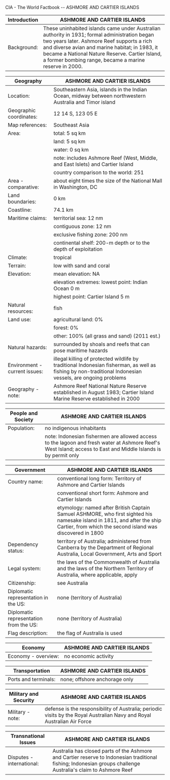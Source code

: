 CIA - The World Factbook -- ASHMORE AND CARTIER ISLANDS

| Introduction | ASHMORE AND CARTIER ISLANDS |
| --- | --- |
| Background: | These uninhabited islands came under Australian authority in 1931; formal administration began two years later. Ashmore Reef supports a rich and diverse avian and marine habitat; in 1983, it became a National Nature Reserve. Cartier Island, a former bombing range, became a marine reserve in 2000. |

| Geography | ASHMORE AND CARTIER ISLANDS |
| --- | --- |
| Location: | Southeastern Asia, islands in the Indian Ocean, midway between northwestern Australia and Timor island |
| Geographic coordinates: | 12 14 S, 123 05 E |
| Map references: | Southeast Asia |
| Area: | total: 5 sq km |
| | land: 5 sq km |
| | water: 0 sq km |
| | note: includes Ashmore Reef (West, Middle, and East Islets) and Cartier Island |
| | country comparison to the world: 251 |
| Area - comparative: | about eight times the size of the National Mall in Washington, DC |
| Land boundaries: | 0 km |
| Coastline: | 74.1 km |
| Maritime claims: | territorial sea: 12 nm |
| | contiguous zone: 12 nm |
| | exclusive fishing zone: 200 nm |
| | continental shelf: 200-m depth or to the depth of exploitation |
| Climate: | tropical |
| Terrain: | low with sand and coral |
| Elevation: | mean elevation: NA |
| | elevation extremes: lowest point: Indian Ocean 0 m |
| | highest point: Cartier Island 5 m |
| Natural resources: | fish |
| Land use: | agricultural land: 0% |
| | forest: 0% |
| | other: 100% (all grass and sand) (2011 est.) |
| Natural hazards: | surrounded by shoals and reefs that can pose maritime hazards |
| Environment - current issues: | illegal killing of protected wildlife by traditional Indonesian fisherman, as well as fishing by non-traditional Indonesian vessels, are ongoing problems |
| Geography - note: | Ashmore Reef National Nature Reserve established in August 1983; Cartier Island Marine Reserve established in 2000 |

| People and Society | ASHMORE AND CARTIER ISLANDS |
| --- | --- |
| Population: | no indigenous inhabitants |
| | note: Indonesian fishermen are allowed access to the lagoon and fresh water at Ashmore Reef's West Island; access to East and Middle Islands is by permit only |

| Government | ASHMORE AND CARTIER ISLANDS |
| --- | --- |
| Country name: | conventional long form: Territory of Ashmore and Cartier Islands |
| | conventional short form: Ashmore and Cartier Islands |
| | etymology: named after British Captain Samuel ASHMORE, who first sighted his namesake island in 1811, and after the ship Cartier, from which the second island was discovered in 1800 |
| Dependency status: | territory of Australia; administered from Canberra by the Department of Regional Australia, Local Government, Arts and Sport |
| Legal system: | the laws of the Commonwealth of Australia and the laws of the Northern Territory of Australia, where applicable, apply |
| Citizenship: | see Australia |
| Diplomatic representation in the US: | none (territory of Australia) |
| Diplomatic representation from the US: | none (territory of Australia) |
| Flag description: | the flag of Australia is used |

| Economy | ASHMORE AND CARTIER ISLANDS |
| --- | --- |
| Economy - overview: | no economic activity |

| Transportation | ASHMORE AND CARTIER ISLANDS |
| --- | --- |
| Ports and terminals: | none; offshore anchorage only |

| Military and Security | ASHMORE AND CARTIER ISLANDS |
| --- | --- |
| Military - note: | defense is the responsibility of Australia; periodic visits by the Royal Australian Navy and Royal Australian Air Force |

| Transnational Issues | ASHMORE AND CARTIER ISLANDS |
| --- | --- |
| Disputes - international: | Australia has closed parts of the Ashmore and Cartier reserve to Indonesian traditional fishing; Indonesian groups challenge Australia's claim to Ashmore Reef |

